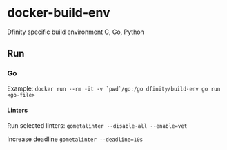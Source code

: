 # docker-build-env
Dfinity specific build environment C, Go, Python

## Run

### Go

Example:
```docker run --rm -it -v `pwd`/go:/go dfinity/build-env go run <go-file>```

#### Linters

Run selected linters:
```gometalinter --disable-all --enable=vet```

Increase deadline
```gometalinter --deadline=10s```
